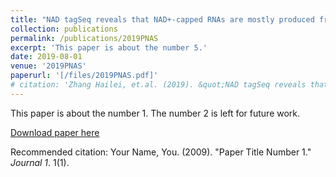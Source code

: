 ```yaml
---
title: "NAD tagSeq reveals that NAD+-capped RNAs are mostly produced from a large number of proteincoding genes in Arabidopsis"
collection: publications
permalink: /publications/2019PNAS
excerpt: 'This paper is about the number 5.'
date: 2019-08-01
venue: '2019PNAS'
paperurl: '[/files/2019PNAS.pdf]'
# citation: 'Zhang Hailei, et.al. (2019). &quot;NAD tagSeq reveals that NAD+-capped RNAs are mostly produced from a large number of proteincoding genes in Arabidopsis&quot; <i>PNAS</i>. 1(1).'
---
```

This paper is about the number 1. The number 2 is left for future work.

[Download paper here](http://academicpages.github.io/files/2019PNAS.pdf)

Recommended citation: Your Name, You. (2009). "Paper Title Number 1." <i>Journal 1</i>. 1(1).
